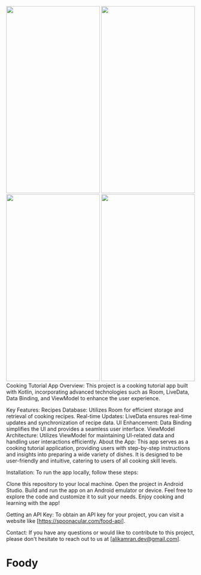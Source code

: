 
<img src="https://github.com/alikamrann/Foody/assets/68841512/c2abf1c1-9768-40e9-bc22-dac42c565f7a" width="250" height="500">

<img src="https://github.com/alikamrann/Foody/assets/68841512/63867abf-09f5-4cf0-953d-0f7aef4f67bf" width="250" height="500">
<img src="https://github.com/alikamrann/Foody/assets/68841512/4f9d8556-147d-4ef7-aedb-0989db21bac8" width="250" height="500">
<img src="https://github.com/alikamrann/Foody/assets/68841512/c802e7d8-bf80-4aed-a1cd-e5fb6f342665" width="250" height="500">
Cooking Tutorial App
Overview:
This project is a cooking tutorial app built with Kotlin, incorporating advanced technologies such as Room, LiveData, Data Binding, and ViewModel to enhance the user experience.

Key Features:
Recipes Database: Utilizes Room for efficient storage and retrieval of cooking recipes.
Real-time Updates: LiveData ensures real-time updates and synchronization of recipe data.
UI Enhancement: Data Binding simplifies the UI and provides a seamless user interface.
ViewModel Architecture: Utilizes ViewModel for maintaining UI-related data and handling user interactions efficiently.
About the App:
This app serves as a cooking tutorial application, providing users with step-by-step instructions and insights into preparing a wide variety of dishes. It is designed to be user-friendly and intuitive, catering to users of all cooking skill levels.

Installation:
To run the app locally, follow these steps:

Clone this repository to your local machine.
Open the project in Android Studio.
Build and run the app on an Android emulator or device.
Feel free to explore the code and customize it to suit your needs. Enjoy cooking and learning with the app!

Getting an API Key:
To obtain an API key for your project, you can visit a website like [https://spoonacular.com/food-api].

Contact:
If you have any questions or would like to contribute to this project, please don't hesitate to reach out to us at [alikamran.dev@gmail.com].



# Foody
